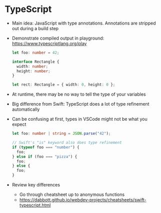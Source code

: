 # TypeScript

- Main idea: JavaScript with type annotations. Annotations are stripped out during a build step
- Demonstrate compiled output in playground: https://www.typescriptlang.org/play

  ```ts
  let foo: number = 42;

  interface Rectangle {
    width: number;
    height: number;
  }

  let rect: Rectangle = { width: 0, height: 0 };
  ```

- At runtime, there may be no way to tell the type of your variables
- Big difference from Swift: TypeScript does a lot of type refinement automatically
- Can be confusing at first, types in VSCode might not be what you expect

  ```ts
  let foo: number | string = JSON.parse("42");

  // Swift's "is" keyword also does type refinement
  if (typeof foo === "number") {
    foo;
  } else if (foo === "pizza") {
    foo;
  } else {
    foo;
  }
  ```

- Review key differences
  - Go through cheatsheet up to anonymous functions
  - https://dabbott.github.io/webdev-projects/cheatsheets/swift-typescript.html
